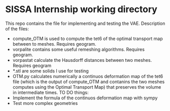 # SISSA Internship working directory
This repo contains the file for implementing and testing the VAE.
Description of the files:
- compute_OTM is used to compute the tet6 of the optimal transport map between to meshes. Requires geogram.
- vorpalite contains some useful remeshing algorithms. Requires geogram.
- vorpastat calculate the Hausdorff distances between two meshes. Requires geogram
- *.stl are some solids I use for testing
- OTM.py calculates numerically a continuos deformation map of the tet6 file (which is the output of compute_OTM and contanins the two meshes computes using the Optimal Transport Map) that preserves the volume in intermediate times.
TO DO things:
- Implement the formula of the continuos deformation map with sympy
- Test more complex geometries


